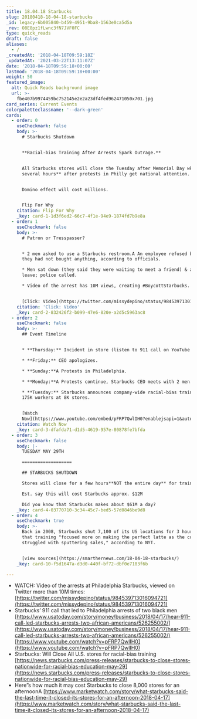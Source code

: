 ```yaml
---
title: 18.04.18 Starbucks
slug: 20180418-18-04-18-starbucks
_id: legacy-6b005840-b459-4951-9ba8-1563e0ca5d5a
_rev: O8E8pz1fLwnc3fN7JVF0FC
type: quick_reads
draft: false
aliases:
  - /
_createdAt: '2018-04-18T09:59:18Z'
_updatedAt: '2021-03-22T13:11:07Z'
date: '2018-04-18T09:59:18+00:00'
lastmod: '2018-04-18T09:59:18+00:00'
weight: 50
featured_image:
  alt: Quick Reads background image
  url: >-
    fbe407b9974459bc752145e2e2a23df4fed962471050x701.jpg
card_series: Current Events
colorpaletteclassname: '--dark-green'
cards:
  - order: 0
    useCheckmark: false
    body: >-
      # Starbucks Shutdown


      **Racial-bias Training After Arrests Spark Outrage.**


      All Starbucks stores will close the Tuesday after Memorial Day wkd**for
      several hours** after protests in Philly get national attention.


      Domino effect will cost millions.


      Flip For Why
    citation: Flip For Why
    _key: card-1-1d3f6ed2-66c7-4f1e-94e9-1874fd7b9e8a
  - order: 1
    useCheckmark: false
    body: >-
      # Patron or Tresspasser?


      * 2 men asked to use a Starbucks restroom.A An employee refused because
      they had not bought anything, according to officials.

      * Men sat down (they said they were waiting to meet a friend) & asked to
      leave; police called.

      * Video of the arrest has 10M views, creating #BoycottStarbucks.


      [Click: Video](https://twitter.com/missydepino/status/984539713016094721)
    citation: 'Click: Video'
    _key: card-2-832426f2-b099-47e6-820e-a2d5c5963ac8
  - order: 2
    useCheckmark: false
    body: >-
      ## Event Timeline


      * **Thursday:** Incident in store (listen to 911 call on YouTube below).

      * **Friday:** CEO apologizes.

      * **Sunday:**A Protests in Philadelphia.

      * **Monday:**A Protests continue, Starbucks CEO meets with 2 men.

      * **Tuesday:** Starbucks announces company-wide racial-bias training for
      175K workers at 8K stores.


      [Watch
      Now](https://www.youtube.com/embed/pFRP7QwlIH0?enablejsapi=1&autoplay=1&rel=0)
    citation: Watch Now
    _key: card-3-dfafda71-d1d5-4619-957e-80878fe7bfda
  - order: 3
    useCheckmark: false
    body: |-
      TUESDAY MAY 29TH

      ===================

      ## STARBUCKS SHUTDOWN

      Stores will close for a few hours**NOT the entire day** for training.

      Est. say this will cost Starbucks approx. $12M

      Did you know that Starbucks makes about $61M a day?
    _key: card-4-03770710-3c34-45c7-bed5-57d0846be9d8
  - order: 4
    useCheckmark: true
    body: >-
      Back in 2008, Starbucks shut 7,100 of its US locations for 3 hours. But
      that training "focused more on making the perfect latte as the company
      struggled with sputtering sales," according to NYT.


      [view sources](https://smarthernews.com/18-04-18-starbucks/)
    _key: card-10-f5d1647a-d3d0-440f-bf72-dbf0e7183f6b

---
```

* WATCH: Video of the arrests at Philadelphia Starbucks, viewed on Twitter more than 10M times:  
[https://twitter.com/missydepino/status/984539713016094721](https://twitter.com/missydepino/status/984539713016094721)
* Starbucks’ 911 call that led to Philadelphia arrests of two black men  
[https://www.usatoday.com/story/money/business/2018/04/17/hear-911-call-led-starbucks-arrests-two-african-americans/526255002/](https://www.usatoday.com/story/money/business/2018/04/17/hear-911-call-led-starbucks-arrests-two-african-americans/526255002/)  
[https://www.youtube.com/watch?v=pFRP7QwlIH0](https://www.youtube.com/watch?v=pFRP7QwlIH0)
* Starbucks: Will Close All U.S. stores for racial-bias training  
[https://news.starbucks.com/press-releases/starbucks-to-close-stores-nationwide-for-racial-bias-education-may-29](https://news.starbucks.com/press-releases/starbucks-to-close-stores-nationwide-for-racial-bias-education-may-29)
* Here”s how much it may cost Starbucks to close 8,000 stores for an afternoonA [https://www.marketwatch.com/story/what-starbucks-said-the-last-time-it-closed-its-stores-for-an-afternoon-2018-04-17](https://www.marketwatch.com/story/what-starbucks-said-the-last-time-it-closed-its-stores-for-an-afternoon-2018-04-17)